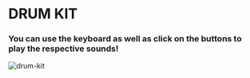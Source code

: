 # DRUM KIT

### You can use the keyboard as well as click on the buttons to play the respective sounds!

![drum-kit](https://user-images.githubusercontent.com/56484583/179247633-43623a02-2711-47d3-952b-80bcf0d82283.png)
